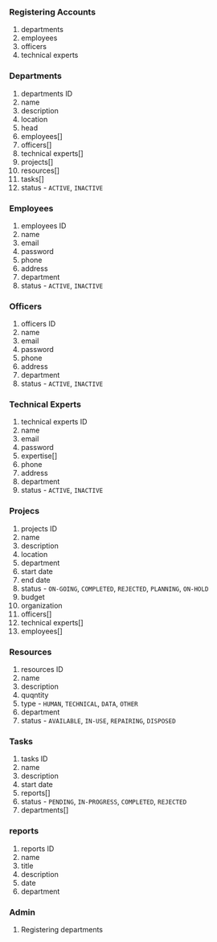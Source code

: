 ### Registering Accounts
1. departments
2. employees
3. officers
4. technical experts

### Departments
1. departments ID
1. name
2. description
3. location
4. head
5. employees[]
6. officers[]
7. technical experts[]
8. projects[]
9. resources[]
10. tasks[]
11. status - `ACTIVE`, `INACTIVE`

### Employees
1. employees ID
1. name
2. email
3. password
3. phone
4. address
5. department
6. status - `ACTIVE`, `INACTIVE`

### Officers
1. officers ID
1. name
2. email
3. password
3. phone
4. address
5. department
6. status - `ACTIVE`, `INACTIVE`

### Technical Experts
1. technical experts ID
1. name
2. email
3. password
4. expertise[]
3. phone
4. address
5. department
6. status - `ACTIVE`, `INACTIVE`


### Projecs
1. projects ID
1. name
2. description
3. location
3. department
4. start date
5. end date
6. status - `ON-GOING`, `COMPLETED`, `REJECTED`, `PLANNING`, `ON-HOLD`
7. budget
8. organization
9. officers[]
10. technical experts[]
11. employees[]


### Resources
1. resources ID
1. name
2. description
3. quqntity
3. type - `HUMAN`, `TECHNICAL`, `DATA`, `OTHER`
4. department
5. status - `AVAILABLE`, `IN-USE`, `REPAIRING`, `DISPOSED`


### Tasks
1. tasks ID
1. name
2. description
3. start date
4. reports[]
5. status - `PENDING`, `IN-PROGRESS`, `COMPLETED`, `REJECTED`
6. departments[]


### reports
1. reports ID
1. name
2. title
2. description
4. date
5. department



### Admin
1. Registering departments
